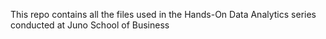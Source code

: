 This repo contains all the files used in the Hands-On Data Analytics series conducted at Juno School of Business
